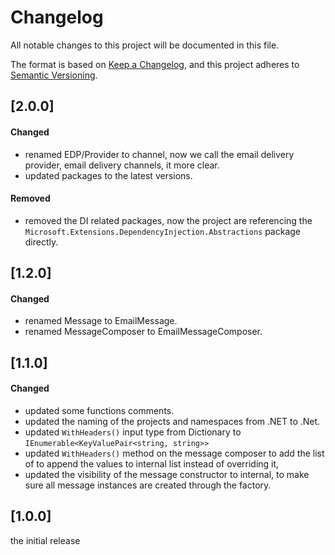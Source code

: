 # Changelog

All notable changes to this project will be documented in this file.

The format is based on [Keep a Changelog](https://keepachangelog.com/en/1.0.0/),
and this project adheres to [Semantic Versioning](https://semver.org/spec/v2.0.0.html).

## [2.0.0]

####  Changed
- renamed EDP/Provider to channel, now we call the email delivery provider, email delivery channels, it more clear.
- updated packages to the latest versions.

#### Removed
- removed the DI related packages, now the project are referencing the `Microsoft.Extensions.DependencyInjection.Abstractions` package directly.


## [1.2.0]

####  Changed

- renamed Message to EmailMessage.
- renamed MessageComposer to EmailMessageComposer.

## [1.1.0]

####  Changed

- updated some functions comments.
- updated the naming of the projects and namespaces from .NET to .Net.
- updated `WithHeaders()` input type from Dictionary to `IEnumerable<KeyValuePair<string, string>>`
- updated `WithHeaders()` method on the message composer to add the list of to append the values to internal list instead of overriding it,
- updated the visibility of the message constructor to internal, to make sure all message instances are created through the factory.

## [1.0.0]
 
the initial release
